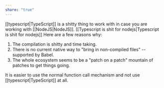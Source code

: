 ```yaml
---
share: "true"
---
```


[[typescript|TypeScript]] is a shitty thing to work with in case you are working with [[NodeJS|NodeJS]].
[[Typescript is shit for nodejs|Typescript is shit for nodejs]]
Here are a few reasons why:
1. The compilation is shitty and time taking. 
2. There is no current native way to "bring in non-compiled files" -- supported by Babel. 
3. The whole ecosystem seems to be a "patch on a patch" mountain of patches to get things going. 

It is easier to use the normal function call mechanism and not use [[typescript|TypeScript]] at all.
